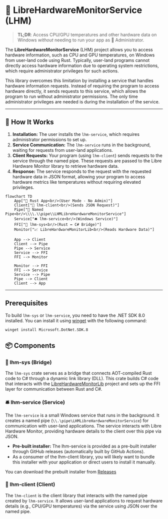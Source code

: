 # 🔧 LibreHardwareMonitorService (LHM)

> **TL;DR**: Access CPU/GPU temperatures and other hardware data on Windows *without* needing to run your app as 🔐 Administrator.

The **LibreHardwareMonitorService** (LHM) project allows you to access hardware information, such as CPU and GPU temperatures, on Windows from user-land code using Rust. Typically, user-land programs cannot directly access hardware information due to operating system restrictions, which require administrator privileges for such actions.

This library overcomes this limitation by installing a service that handles hardware information requests. Instead of requiring the program to access hardware directly, it sends requests to this service, which allows the program to run without administrator permissions. The only time administrator privileges are needed is during the installation of the service.

---

## 🧠 How It Works
1. **Installation:** The user installs the `lhm-service`, which requires administrator permissions to set up.
2. **Service Communication:** The `lhm-service` runs in the background, waiting for requests from user-land applications.
3. **Client Requests:** Your program (using `lhm-client`) sends requests to the service through the named pipe. These requests are passed to the Libre Hardware Monitor library to retrieve hardware data.
4. **Response:** The service responds to the request with the requested hardware data in JSON format, allowing your program to access hardware metrics like temperatures without requiring elevated privileges.


```mermaid
flowchart TD
    App["🦀 Rust App<br/>(User Mode - No Admin)"]
    Client["🔌 lhm-client<br/>(Sends JSON Request)"]
    Pipe["📡 Named Pipe<br/>\\\\.\\pipe\\LHMLibreHardwareMonitorService"]
    Service["🛎️ lhm-service<br/>(Windows Service)"]
    FFI["🧩 lhm-sys<br/>(Rust ↔ C# Bridge)"]
    Monitor["📈 LibreHardwareMonitorLib<br/>(Reads Hardware Data)"]

    App --> Client
    Client --> Pipe
    Pipe --> Service
    Service --> FFI
    FFI --> Monitor

    Monitor --> FFI
    FFI --> Service
    Service --> Pipe
    Pipe --> Client
    Client --> App
```

---

## Prerequisites

To build `lhm-sys` or `lhm-service`, you need to have the .NET SDK 8.0 installed. You can install it using [winget](https://github.com/microsoft/winget-cli) with the following command:
```
winget install Microsoft.DotNet.SDK.8
```

## 📦  Components

### 🧩 lhm-sys (Bridge)


The `lhm-sys` crate serves as a bridge that connects AOT-compiled Rust code to C# through a dynamic link library (DLL). This crate builds C# code that interacts with the [LibreHardwareMonitorLib](https://github.com/LibreHardwareMonitor/LibreHardwareMonitor) project and sets up the FFI layer for communication between Rust and C#.


### 🛎️ lhm-service (Service)

The `lhm-service` is a small Windows service that runs in the background. It creates a named pipe (`\\.\pipe\LHMLibreHardwareMonitorService`) for communication with user-land applications. The service interacts with Libre Hardware Monitor, providing hardware details to the client over this pipe via JSON.

- **Pre-built installer:** The lhm-service is provided as a pre-built installer through GitHub releases (automatically built by GitHub Actions).
- As a consumer of the lhm-client library, you will likely want to bundle this installer with your application or direct users to install it manually.

You can download the prebuilt installer from [Releases](https://github.com/jacobtread/lhm-service/releases/latest)


### 💬 lhm-client (Client)

The `lhm-client` is the client library that interacts with the named pipe created by `lhm-service`. It allows user-land applications to request hardware details (e.g., CPU/GPU temperatures) via the service using JSON over the named pipe.
